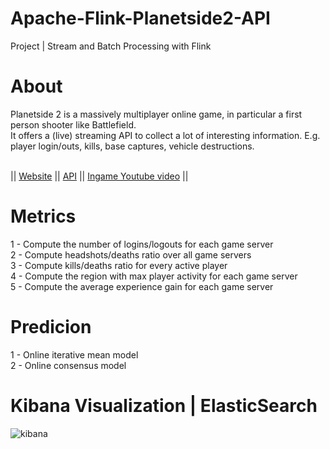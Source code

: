 # Apache-Flink-Planetside2-API
 Project | Stream and Batch Processing with Flink

# About
Planetside 2 is a massively multiplayer online game, in particular a first person shooter like Battlefield.<br />
It offers a (live) streaming API to collect a lot of interesting information. E.g. player login/outs, kills, base captures, vehicle destructions.<br /><br />

|| [Website](https://www.planetside2.com/home) || [API](http://census.daybreakgames.com/#what-is-websocket) || [Ingame Youtube video](https://www.youtube.com/watch?v=YfkK51dYUbI&) ||

# Metrics
1 - Compute the number of logins/logouts for each game server <br />
2 - Compute headshots/deaths ratio over all game servers <br />
3 - Compute kills/deaths ratio for every active player <br />
4 - Compute the region with max player activity for each game server <br />
5 - Compute the average experience gain for each game server <br />

# Predicion 
1 - Online iterative mean model <br />
2 - Online consensus model

# Kibana Visualization | ElasticSearch
![kibana](https://github.com/Hauf3n/Apache-Flink-Planetside2-API/blob/master/media/kibana_dashboard.png)

